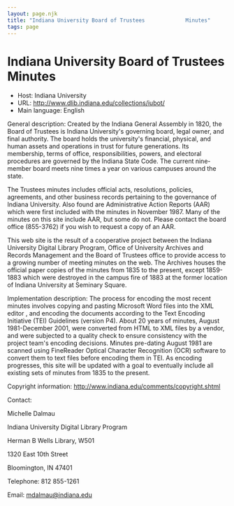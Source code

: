 ```yaml
---
layout: page.njk
title: "Indiana University Board of Trustees             Minutes"
tags: page
---
```

# Indiana University Board of Trustees             Minutes




* Host: Indiana University
* URL: <http://www.dlib.indiana.edu/collections/iubot/>
* Main language: English



General description: Created by the Indiana General Assembly
 in 1820, the Board of Trustees is Indiana University's
 governing board, legal owner, and final authority. The
 board holds the university's financial, physical, and
 human assets and operations in trust for future
 generations. Its membership, terms of office,
 responsibilities, powers, and electoral procedures are
 governed by the Indiana State Code. The current
 nine-member board meets nine times a year on various
 campuses around the state.
 

 The Trustees minutes includes official acts,
 resolutions, policies, agreements, and other business
 records pertaining to the governance of Indiana
 University. Also found are Administrative Action
 Reports (AAR) which were first included with the
 minutes in November 1987. Many of the minutes on this
 site include AAR, but some do not. Please contact the
 board office (855-3762) if you wish to request a copy
 of an AAR.
 

 This web site is the result of a cooperative project
 between the Indiana University Digital Library Program,
 Office of University Archives and Records Management
 and the Board of Trustees office to provide access to a
 growing number of meeting minutes on the web. The
 Archives houses the official paper copies of the
 minutes from 1835 to the present, except 1859-1883
 which were destroyed in the campus fire of 1883 at the
 former location of Indiana University at Seminary
 Square.



Implementation description:
 The process for encoding the most recent
 minutes involves copying and pasting Microsoft Word
 files into the XML editor <oXygen/>, and encoding
 the documents according to the Text Encoding Initiative
 (TEI) Guidelines (version P4). About 20 years of
 minutes, August 1981-December 2001, were converted from
 HTML to XML files by a vendor, and were subjected to a
 quality check to ensure consistency with the project
 team's encoding decisions. Minutes pre-dating August
 1981 are scanned using FineReader Optical Character
 Recognition (OCR) software to convert them to text
 files before encoding them in TEI. As encoding
 progresses, this site will be updated with a goal to
 eventually include all existing sets of minutes from
 1835 to the present.



Copyright information: 
 http://www.indiana.edu/comments/copyright.shtml



Contact:
 



Michelle Dalmau


Indiana University Digital Library
 Program
 
 Herman B Wells Library, W501
 
 1320 East 10th Street
 
 Bloomington, IN 47401



Telephone: 812 855-1261



Email: [mdalmau@indiana.edu](mailto:mdalmau@indiana.edu)





